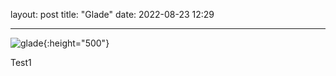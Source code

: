 layout: post
title: "Glade"
date: 2022-08-23 12:29

---
![glade](/images/fragments/glade.jpg){:height="500"}

Test1
